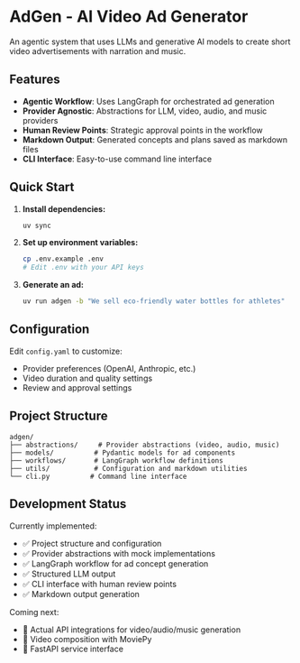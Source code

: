 # AdGen - AI Video Ad Generator

An agentic system that uses LLMs and generative AI models to create short video advertisements with narration and music.

## Features

- **Agentic Workflow**: Uses LangGraph for orchestrated ad generation
- **Provider Agnostic**: Abstractions for LLM, video, audio, and music providers
- **Human Review Points**: Strategic approval points in the workflow
- **Markdown Output**: Generated concepts and plans saved as markdown files
- **CLI Interface**: Easy-to-use command line interface

## Quick Start

1. **Install dependencies:**
   ```bash
   uv sync
   ```

2. **Set up environment variables:**
   ```bash
   cp .env.example .env
   # Edit .env with your API keys
   ```

3. **Generate an ad:**
   ```bash
   uv run adgen -b "We sell eco-friendly water bottles for athletes"
   ```

## Configuration

Edit `config.yaml` to customize:
- Provider preferences (OpenAI, Anthropic, etc.)
- Video duration and quality settings
- Review and approval settings

## Project Structure

```
adgen/
├── abstractions/     # Provider abstractions (video, audio, music)
├── models/          # Pydantic models for ad components
├── workflows/       # LangGraph workflow definitions
├── utils/           # Configuration and markdown utilities
└── cli.py          # Command line interface
```

## Development Status

Currently implemented:
- ✅ Project structure and configuration
- ✅ Provider abstractions with mock implementations  
- ✅ LangGraph workflow for ad concept generation
- ✅ Structured LLM output
- ✅ CLI interface with human review points
- ✅ Markdown output generation

Coming next:
- 🔲 Actual API integrations for video/audio/music generation
- 🔲 Video composition with MoviePy
- 🔲 FastAPI service interface
  